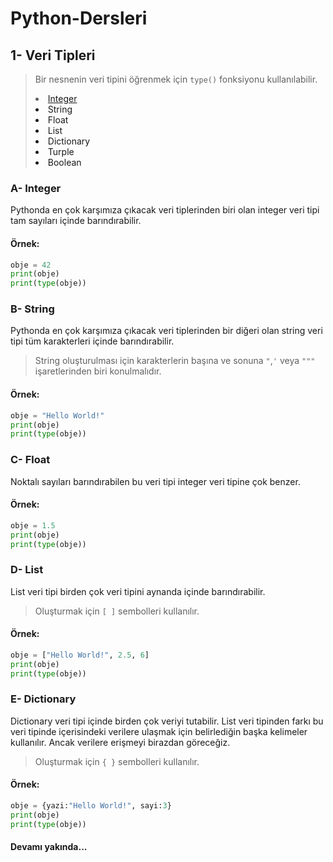 # Python-Dersleri


## 1- Veri Tipleri

> Bir nesnenin veri tipini öğrenmek için <code>type()</code> fonksiyonu kullanılabilir.
<a href="#a--integer"><li>Integer</li></a>
<a><li>String</li></a>
<a><li>Float</li></a>
<a><li>List</li></a>
<a><li>Dictionary</li></a>
<a><li>Turple</li></a>
<a><li>Boolean</li></a>

### A- Integer
Pythonda en çok karşımıza çıkacak veri tiplerinden biri olan integer veri tipi tam sayıları içinde barındırabilir.

#### Örnek:
```python
obje = 42
print(obje)
print(type(obje))
```

### B- String
Pythonda en çok karşımıza çıkacak veri tiplerinden bir diğeri olan string veri tipi tüm karakterleri içinde barındırabilir.
> String oluşturulması için karakterlerin başına ve sonuna <code>"</code>,<code>'</code> veya <code>"""</code> işaretlerinden biri konulmalıdır.

#### Örnek:
```python
obje = "Hello World!"
print(obje)
print(type(obje))
```


### C- Float
Noktalı sayıları barındırabilen bu veri tipi integer veri tipine çok benzer.

#### Örnek:
```python
obje = 1.5
print(obje)
print(type(obje))
```

### D- List
List veri tipi birden çok veri tipini aynanda içinde barındırabilir.
> Oluşturmak için <code>[ ]</code> sembolleri kullanılır.

#### Örnek:
```python
obje = ["Hello World!", 2.5, 6]
print(obje)
print(type(obje))
```

### E- Dictionary
Dictionary veri tipi içinde birden çok veriyi tutabilir. List veri tipinden farkı bu veri tipinde içerisindeki verilere ulaşmak için belirlediğin başka kelimeler kullanılır. Ancak verilere erişmeyi birazdan göreceğiz.
> Oluşturmak için <code>{ }</code> sembolleri kullanılır.

#### Örnek:
```python
obje = {yazi:"Hello World!", sayi:3}
print(obje)
print(type(obje))
```
#### Devamı yakında...
